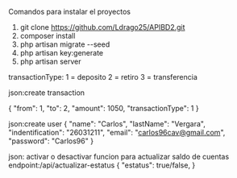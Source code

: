 Comandos para instalar el proyectos 

1) git clone https://github.com/Ldrago25/APIBD2.git
2) composer install
3) php artisan migrate --seed
4) php artisan key:generate
5) php artisan server

transactionType:
1 = deposito
2 = retiro
3 = transferencia

json:create transaction

{
    "from": 1,
    "to": 2,
    "amount": 1050,
    "transactionType": 1
}


json:create user
{
    "name": "Carlos",
    "lastName": "Vergara",
    "indentification": "26031211",
    "email": "carlos96cav@gmail.com",
    "password": "Carlos96"
}

json: activar o desactivar funcion para actualizar saldo de cuentas
endpoint:/api/actualizar-estatus
 {
  "estatus": true/false,
}